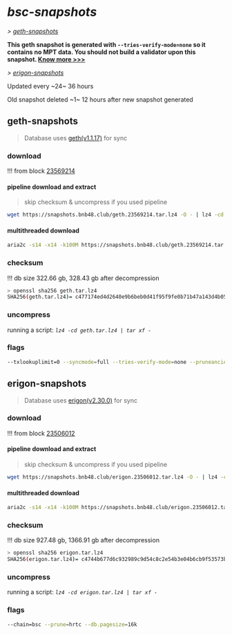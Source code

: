 # *bsc-snapshots*


*\> [geth-snapshots](#geth-snapshots)*

**This geth snapshot is generated with `--tries-verify-mode=none` so it contains no MPT data. You should not build a validator upon this snapshot. [Know more >>>](https://github.com/bnb-chain/bsc/pull/926)**

*\> [erigon-snapshots](#erigon-snapshots)*

Updated every ~24~ 36 hours

Old snapshot deleted ~1~ 12 hours after new snapshot generated

## geth-snapshots


> Database uses [geth(v1.1.17)](https://github.com/bnb-chain/bsc/releases/tag/v1.1.17) for sync


### download

<!-- begin_geth -->

!!! from block [23569214](https://bscscan.com/block/23569214)

#### pipeline download and extract
> skip checksum & uncompress if you used pipeline
```bash
wget https://snapshots.bnb48.club/geth.23569214.tar.lz4 -O - | lz4 -cd | tar xf -
```

#### multithreaded download

```bash
aria2c -s14 -x14 -k100M https://snapshots.bnb48.club/geth.23569214.tar.lz4 -o geth.tar.lz4
```


### checksum

!!! db size 322.66 gb, 328.43 gb after decompression
```bash
> openssl sha256 geth.tar.lz4
SHA256(geth.tar.lz4)= c477174ed4d2640e9b6beb0d41f95f9fe0b71b47a143d4b057ab97deadbdfd8a
```

<!-- end_geth -->

### uncompress


running a script: _`lz4 -cd geth.tar.lz4 | tar xf -`_


### flags


```bash
--txlookuplimit=0 --syncmode=full --tries-verify-mode=none --pruneancient=true --diffblock=5000
```


## erigon-snapshots


> Database uses [erigon(v2.30.0)](https://github.com/ledgerwatch/erigon/releases/tag/v2.30.0) for sync


### download

<!-- begin_erigon -->

!!! from block [23506012](https://bscscan.com/block/23506012)

#### pipeline download and extract
> skip checksum & uncompress if you used pipeline
```bash
wget https://snapshots.bnb48.club/erigon.23506012.tar.lz4 -O - | lz4 -cd | tar xf -
```

#### multithreaded download

```bash
aria2c -s14 -x14 -k100M https://snapshots.bnb48.club/erigon.23506012.tar.lz4 -o erigon.tar.lz4
```


### checksum

!!! db size 927.48 gb, 1366.91 gb after decompression
```bash
> openssl sha256 erigon.tar.lz4
SHA256(erigon.tar.lz4)= c4744b677d6c932989c9d54c8c2e54b3e04b6cb9f53573ba533b7585100f2497
```

<!-- end_erigon -->


### uncompress


running a script: _`lz4 -cd erigon.tar.lz4 | tar xf -`_


### flags


```bash
--chain=bsc --prune=hrtc --db.pagesize=16k
```
